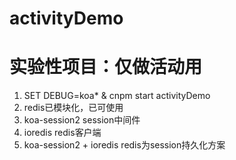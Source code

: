 # activityDemo
实验性项目：仅做活动用
=================
1. SET DEBUG=koa* & cnpm start activityDemo
2. redis已模块化，已可使用
3. koa-session2 session中间件
4. ioredis redis客户端
5. koa-session2 + ioredis redis为session持久化方案